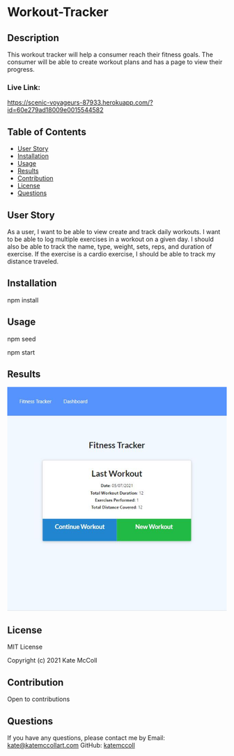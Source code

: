 # Workout-Tracker

## Description
This workout tracker will help a consumer reach their fitness goals. The consumer will be able to create workout plans
and has a page to view their progress.

### Live Link:
https://scenic-voyageurs-87933.herokuapp.com/?id=60e279ad18009e0015544582


## Table of Contents
- [User Story](#user-story)
- [Installation](#installation)
- [Usage](#usage)
- [Results](#results)
- [Contribution](#contribution)
- [License](#license)
- [Questions](#questions)

## User Story
As a user, I want to be able to view create and track daily workouts. I want to be able to log multiple exercises in a 
workout on a given day. I should also be able to track the name, type, weight, sets, reps, and duration of exercise. 
If the exercise is a cardio exercise, I should be able to track my distance traveled.

## Installation
npm install

## Usage
npm seed

npm start

## Results
![photo](./public/images/results.JPG)

## License
MIT License

Copyright (c) 2021 Kate McColl

## Contribution
Open to contributions

## Questions
If you have any questions, please contact me by Email: kate@katemccollart.com GitHub: [katemccoll](https://github.com/katemccoll)
